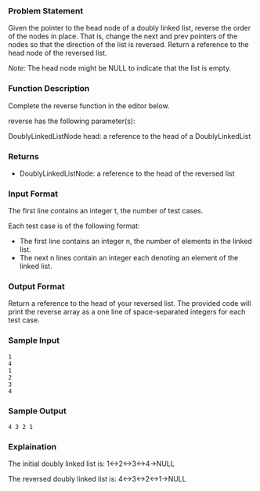 ### Problem Statement
Given the pointer to the head node of a doubly linked list, reverse the order of the nodes in place. That is, change the next and prev pointers of the nodes so that the direction of the list is reversed. Return a reference to the head node of the reversed list.

*Note:* The head node might be NULL to indicate that the list is empty.

### Function Description

Complete the reverse function in the editor below.

reverse has the following parameter(s):

DoublyLinkedListNode head: a reference to the head of a DoublyLinkedList


### Returns
- DoublyLinkedListNode: a reference to the head of the reversed list

### Input Format


The first line contains an integer t, the number of test cases.

Each test case is of the following format:

- The first line contains an integer n, the number of elements in the linked list.
- The next n lines contain an integer each denoting an element of the linked list.

### Output Format

Return a reference to the head of your reversed list. The provided code will print the reverse array as a one line of space-separated integers for each test case.

### Sample Input
````
1
4
1
2
3
4
````
### Sample Output
````
4 3 2 1 
````

### Explaination
The initial doubly linked list is: 1<->2<->3<->4->NULL

The reversed doubly linked list is: 4<->3<->2<->1->NULL
